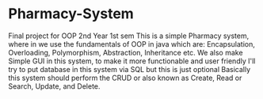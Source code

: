 # Pharmacy-System
Final project for OOP 2nd Year 1st sem
This is a simple Pharmacy system, where in we use the fundamentals of OOP in java which are: 
Encapsulation, Overloading, Polymorphism, Abstraction, Inheritance etc.
We also make Simple GUI in this system, to make it more functionable and user friendly
I'll try to put database in this system via SQL but this is just optional
Basically this system should perform the CRUD or also known as Create, Read or Search, Update, and Delete.
